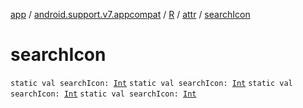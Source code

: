 [app](../../../index.md) / [android.support.v7.appcompat](../../index.md) / [R](../index.md) / [attr](index.md) / [searchIcon](.)

# searchIcon

`static val searchIcon: `[`Int`](https://kotlinlang.org/api/latest/jvm/stdlib/kotlin/-int/index.html)
`static val searchIcon: `[`Int`](https://kotlinlang.org/api/latest/jvm/stdlib/kotlin/-int/index.html)
`static val searchIcon: `[`Int`](https://kotlinlang.org/api/latest/jvm/stdlib/kotlin/-int/index.html)
`static val searchIcon: `[`Int`](https://kotlinlang.org/api/latest/jvm/stdlib/kotlin/-int/index.html)
